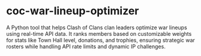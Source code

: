 # coc-war-lineup-optimizer
A Python tool that helps Clash of Clans clan leaders optimize war lineups using real-time API data. It ranks members based on customizable weights for stats like Town Hall level, donations, and trophies, ensuring strategic war rosters while handling API rate limits and dynamic IP challenges.
